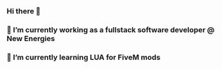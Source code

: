 ### Hi there 👋
### 🔭 I’m currently working as a fullstack software developer @ New Energies
### 🌱 I’m currently learning LUA for FiveM mods


<!--
**gustavohserafim/gustavohserafim** is a ✨ _special_ ✨ repository because its `README.md` (this file) appears on your GitHub profile.

Here are some ideas to get you started:


- 👯 I’m looking to collaborate on ...
- 🤔 I’m looking for help with ...
- 💬 Ask me about ...
- 📫 How to reach me: ...
- 😄 Pronouns: ...
- ⚡ Fun fact: ...
-->

